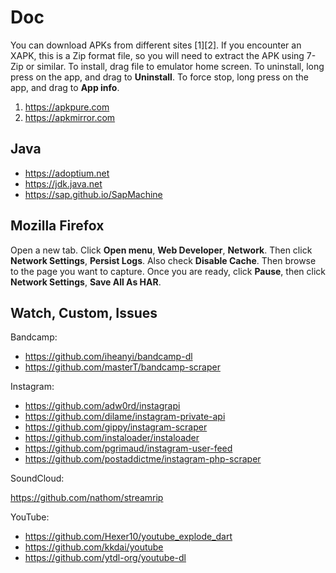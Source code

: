 # Doc

You can download APKs from different sites [1][2]. If you encounter an XAPK,
this is a Zip format file, so you will need to extract the APK using 7-Zip or
similar. To install, drag file to emulator home screen. To uninstall, long press
on the app, and drag to **Uninstall**. To force stop, long press on the app, and
drag to **App info**.

1. https://apkpure.com
2. https://apkmirror.com

## Java

- https://adoptium.net
- https://jdk.java.net
- https://sap.github.io/SapMachine

## Mozilla Firefox

Open a new tab. Click **Open menu**, **Web Developer**, **Network**. Then click
**Network Settings**, **Persist Logs**. Also check **Disable Cache**. Then
browse to the page you want to capture. Once you are ready, click **Pause**,
then click **Network Settings**, **Save All As HAR**.

## Watch, Custom, Issues

Bandcamp:

- https://github.com/iheanyi/bandcamp-dl
- https://github.com/masterT/bandcamp-scraper

Instagram:

- https://github.com/adw0rd/instagrapi
- https://github.com/dilame/instagram-private-api
- https://github.com/gippy/instagram-scraper
- https://github.com/instaloader/instaloader
- https://github.com/pgrimaud/instagram-user-feed
- https://github.com/postaddictme/instagram-php-scraper

SoundCloud:

https://github.com/nathom/streamrip

YouTube:

- <https://github.com/Hexer10/youtube_explode_dart>
- https://github.com/kkdai/youtube
- https://github.com/ytdl-org/youtube-dl
